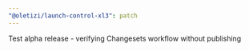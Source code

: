 ```yaml
---
"@oletizi/launch-control-xl3": patch
---
```


Test alpha release - verifying Changesets workflow without publishing
